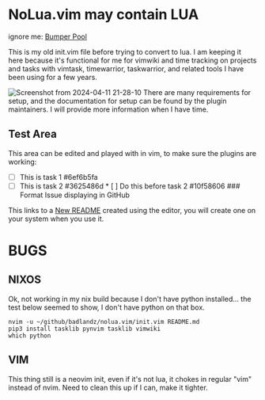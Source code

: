 # NoLua.vim may contain LUA

ignore me: [Bumper Pool](/)

This is my old init.vim file before trying to convert to lua. I am keeping it here because it's functional for me for vimwiki and time tracking on projects and tasks with vimtask, timewarrior, taskwarrior, and related tools I have been using for a few years.


![Screenshot from 2024-04-11 21-28-10](https://github.com/badlandz/nolua.vim/assets/30945171/e888625b-662d-4dd1-a3bd-c6029f480e52)
There are many requirements for setup, and the documentation for setup can be found by the plugin maintainers. I will provide more information when I have time.



## Test Area

This area can be edited and played with in vim, to make sure the plugins are working:

* [ ] This is task 1  #6ef6b5fa
* [ ] This is task 2  #3625486d
		* [ ] Do this before task 2  #10f58606
		### Format Issue displaying in GitHub

This links to a [New README](new/README.md) created using the editor, you will create one on your system when you use it.


# BUGS


## NIXOS
Ok, not working in my nix build because I don't have python installed... the test below seemed to show, I don't have python on that box.
```
nvim -u ~/github/badlandz/nolua.vim/init.vim README.md
pip3 install tasklib pynvim tasklib vimwiki
which python
```

## VIM
This thing still is a neovim init, even if it's not lua, it chokes in regular "vim" instead of nvim. Need to clean this up if I can, make it tighter.
